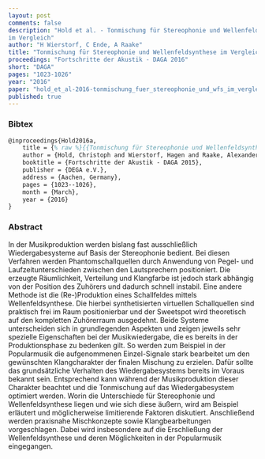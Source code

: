 ```yaml
---
layout: post
comments: false
description: "Hold et al. - Tonmischung für Stereophonie und Wellenfeldsynthese
im Vergleich"
author: "H Wierstorf, C Ende, A Raake"
title: "Tonmischung für Stereophonie und Wellenfeldsynthese im Vergleich"
proceedings: "Fortschritte der Akustik - DAGA 2016"
short: "DAGA"
pages: "1023-1026"
year: "2016"
paper: "hold_et_al-2016-tonmischung_fuer_stereophonie_und_wfs_im_vergleich.pdf"
published: true
---
```


### Bibtex

```latex
@inproceedings{Hold2016a,
    title = {% raw %}{{Tonmischung für Stereophonie und Wellenfeldsynthese im Vergleich}}{% endraw %},
    author = {Hold, Christoph and Wierstorf, Hagen and Raake, Alexander},
    booktitle = {Fortschritte der Akustik - DAGA 2015},
    publisher = {DEGA e.V.},
    address = {Aachen, Germany},
    pages = {1023--1026},
    month = {March},
    year = {2016}
}
```

### Abstract

In der Musikproduktion werden bislang fast ausschließlich Wiedergabesysteme auf
Basis der Stereophonie bedient. Bei diesen Verfahren werden Phantomschallquellen
durch Anwendung von Pegel- und Laufzeitunterschieden zwischen den Lautsprechern
positioniert. Die erzeugte Räumlichkeit, Verteilung und Klangfarbe ist jedoch
stark abhängig von der Position des Zuhörers und dadurch schnell instabil. Eine
andere Methode ist die (Re-)Produktion eines Schallfeldes mittels
Wellenfeldsynthese. Die hierbei synthetisierten virtuellen Schallquellen sind
praktisch frei im Raum positionierbar und der Sweetspot wird theoretisch auf den
kompletten Zuhörerraum ausgedehnt. Beide Systeme unterscheiden sich in
grundlegenden Aspekten und zeigen jeweils sehr spezielle Eigenschaften bei der
Musikwiedergabe, die es bereits in der Produktionsphase zu bedenken gilt. So
werden zum Beispiel in der Popularmusik die aufgenommenen Einzel-Signale stark
bearbeitet um den gewünschten Klangcharakter der finalen Mischung zu erzielen.
Dafür sollte das grundsätzliche Verhalten des Wiedergabesystems bereits im
Voraus bekannt sein. Entsprechend kann während der Musikproduktion dieser
Charakter beachtet und die Tonmischung auf das Wiedergabesystem optimiert
werden. Worin die Unterschiede für Stereophonie und Wellenfeldsynthese liegen
und wie sich diese äußern, wird am Beispiel erläutert und möglicherweise
limitierende Faktoren diskutiert. Anschließend werden praxisnahe Mischkonzepte
sowie Klangbearbeitungen vorgeschlagen. Dabei wird insbesondere auf die
Erschließung der Wellenfeldsynthese und deren Möglichkeiten in der Popularmusik
eingegangen.
